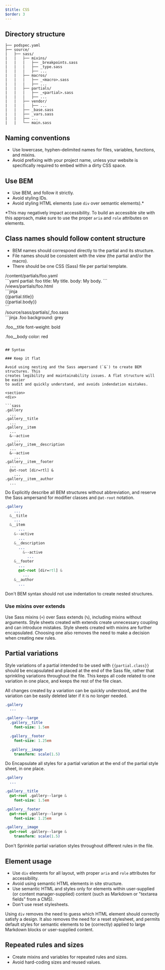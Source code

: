 ```yaml
---
$title: CSS
$order: 3
---
```

## Directory structure

```text
├── podspec.yaml
├── source/
|   ├── sass/
|   |   ├── mixins/
|   |   |   ├── _breakpoints.sass
|   |   |   ├── _type.sass
|   |   |   ├── ...
|   |   ├── macros/
|   |   |   ├── _<macro>.sass
|   |   |   ├── ...
|   |   ├── partials/
|   |   |   ├── _<partial>.sass
|   |   |   ├── ...
|   |   ├── vendor/
|   |   |   ├── ...
|   |   ├── _base.sass
|   |   ├── _vars.sass
|   |   ├── ...
|   |   └── main.sass
```

## Naming conventions

- Use lowercase, hyphen-delimited names for files, variables, functions, and mixins.
- Avoid prefixing with your project name, unless your website is specifically required to embed within a dirty CSS space.

## Use BEM

- Use BEM, and follow it strictly.
- Avoid styling IDs.
- Avoid styling HTML elements (use `div` over semantic elements).*

*This may negatively impact accessibility. To build an accessible site
with this approach, make sure to use the proper `aria` and `role` attributes
on elements.

## Class names should follow content structure

- BEM names should correspond directly to the partial and its structure.
- File names should be consistent with the view (the partial and/or the macro).
- There should be one CSS (Sass) file per partial template.

<figcaption>/content/partials/foo.yaml</figcaption>
```yaml
partial: foo
title: My title.
body: My body.
```

<figcaption>/views/partials/foo.html</figcaption>
```jinja
<div class="foo {{partial.class}}">
  <div class="foo__title">{{partial.title}}</div>
  <div class="foo__body">{{partial.body}}</div>
</div>
```

<figcaption>/source/sass/partials/_foo.sass</figcaption>
```jinja
.foo
  background: grey

.foo__title
  font-weight: bold

.foo__body
  color: red
```

## Syntax

### Keep it flat

Avoid using nesting and the Sass ampersand (`&`) to create BEM structures. This
creates legibility and maintainability issues. A flat structure will be easier
to audit and quickly understand, and avoids indendation mistakes.

<section>
<div>

```sass
.gallery
  ...
.gallery__title
  ...
.gallery__item
  ...
  &--active
    ...
.gallery__item__description
  ...
  &--active
    ...
.gallery__item__footer
  ...
  @at-root [dir=rtl] &
    ...
.gallery__item__author
  ...
```

<do>Do</do>
<label>
  Explicitly describe all BEM structures without abbreviation, and reserve
  the Sass ampersand for modifier classes and <code>@at-root</code> notation.
</label>

</div>
<div>

```sass
.gallery
    ...
  &__title
    ...
  &__item
      ...
    &--active
      ...
    &__description
      ...
        &--active
          ...
    &__footer
      ...
      @at-root [dir=rtl] &
        ...
    &__author
      ...
```
<dont>Don't</dont>
<label>
  BEM syntax should not use indentation to create nested structures.
</label>

</div>

</section>

### Use mixins over extends

Use Sass mixins (`+`) over Sass extends (`%`), including mixins without arguments.
Style sheets created with extends create unnecessary coupling and can introduce
mistakes. Style sheets created with mixins are further encapsulated. Choosing
one also removes the need to make a decision when creating new rules.

## Partial variations

Style variations of a partial intended to be used with `{{partial.class}}`
should be encapsulated and placed at the end of the Sass file, rather that
sprinkling variations throughout the file. This keeps all code related to one
variation in one place, and keeps the rest of the file clean.

All changes created by a variation can be quickly understood, and the variation
can be easily deleted later if it is no longer needed.

<section>
<div>

```sass
.gallery
  ...

.gallery--large
  .gallery__title
    font-size: 1.5em

  .gallery__footer
    font-size: 1.25em

  .gallery__image
    transform: scale(1.5)


```

<do>Do</do>
<label>
Encapsulate all styles for a partial variation at the end of the partial style sheet, in one place.
</label>
</div>
<div>

```sass
.gallery
  ...

.gallery__title
  @at-root .gallery--large &
    font-size: 1.5em

.gallery__footer
  @at-root .gallery--large &
    font-size: 1.25em

.gallery__image
  @at-root .gallery--large &
    transform: scale(1.5)
```

<dont>Don't</dont>
<label>
Sprinkle partial variation styles throughout different rules in the file.
</label>
</div>
</section>

## Element usage

- Use `div` elements for all layout, with proper `aria` and `role` attributes for accessibility.
- Avoid using semantic HTML elements in site structure.
- Use semantic HTML and styles only for elements within user-supplied (or content manager-supplied) content (such as Markdown or "textarea fields" from a CMS).
- Don't use reset stylesheets.

Using `div` removes the need to guess which HTML element should correctly
satisfy a design. It also removes the need for a reset stylesheet, and permits
default styles for semantic elements to be (correctly) applied to large
Markdown blocks or user-supplied content.

## Repeated rules and sizes

- Create mixins and variables for repeated rules and sizes.
- Avoid hard-coding sizes and reused values.
